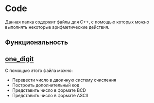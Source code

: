 # Code
Данная папка содержит файлы для C++, с помощью которых можно выполнять некоторые арифметические действия.
## Функциональность
## [one_digit](https://github.com/kihort-si/itmo/blob/main/discrete%20math/code/one_digit.cpp)
С помощью этого файла можно:
- Перевести число в двоичную систему счисления
- Построить дополнительный код
- Представить число в формате BCD
- Представить число в формате ASCII
